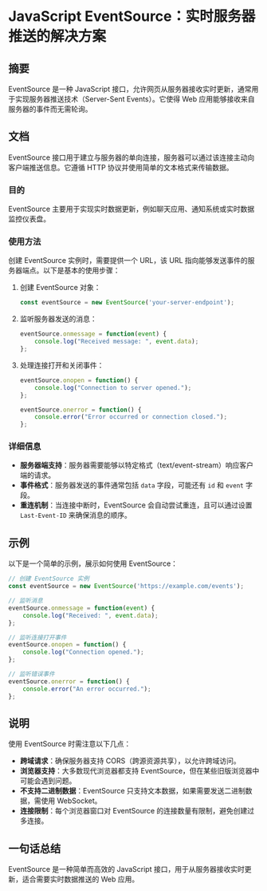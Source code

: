 <!--
Meta Description: # JavaScript EventSource：实时服务器推送的解决方案 ## 摘要 EventSource 是一种 JavaScript 接口，允许网页从服务器接收实时更新，通常用于实现服务器推送技术（Server-Sent Events）。它使得 Web 应用能够接收来自服务器的事件而无需轮询...
Meta Keywords: eventsource, javascript, event, function, console
-->

# JavaScript EventSource：实时服务器推送的解决方案

## 摘要
EventSource 是一种 JavaScript 接口，允许网页从服务器接收实时更新，通常用于实现服务器推送技术（Server-Sent Events）。它使得 Web 应用能够接收来自服务器的事件而无需轮询。

## 文档
EventSource 接口用于建立与服务器的单向连接，服务器可以通过该连接主动向客户端推送信息。它遵循 HTTP 协议并使用简单的文本格式来传输数据。

### 目的
EventSource 主要用于实现实时数据更新，例如聊天应用、通知系统或实时数据监控仪表盘。

### 使用方法
创建 EventSource 实例时，需要提供一个 URL，该 URL 指向能够发送事件的服务器端点。以下是基本的使用步骤：

1. 创建 EventSource 对象：
   ```javascript
   const eventSource = new EventSource('your-server-endpoint');
   ```

2. 监听服务器发送的消息：
   ```javascript
   eventSource.onmessage = function(event) {
       console.log("Received message: ", event.data);
   };
   ```

3. 处理连接打开和关闭事件：
   ```javascript
   eventSource.onopen = function() {
       console.log("Connection to server opened.");
   };

   eventSource.onerror = function() {
       console.error("Error occurred or connection closed.");
   };
   ```

### 详细信息
- **服务器端支持**：服务器需要能够以特定格式（text/event-stream）响应客户端的请求。
- **事件格式**：服务器发送的事件通常包括 `data` 字段，可能还有 `id` 和 `event` 字段。
- **重连机制**：当连接中断时，EventSource 会自动尝试重连，且可以通过设置 `Last-Event-ID` 来确保消息的顺序。

## 示例
以下是一个简单的示例，展示如何使用 EventSource：

```javascript
// 创建 EventSource 实例
const eventSource = new EventSource('https://example.com/events');

// 监听消息
eventSource.onmessage = function(event) {
    console.log("Received: ", event.data);
};

// 监听连接打开事件
eventSource.onopen = function() {
    console.log("Connection opened.");
};

// 监听错误事件
eventSource.onerror = function() {
    console.error("An error occurred.");
};
```

## 说明
使用 EventSource 时需注意以下几点：
- **跨域请求**：确保服务器支持 CORS（跨源资源共享），以允许跨域访问。
- **浏览器支持**：大多数现代浏览器都支持 EventSource，但在某些旧版浏览器中可能会遇到问题。
- **不支持二进制数据**：EventSource 只支持文本数据，如果需要发送二进制数据，需使用 WebSocket。
- **连接限制**：每个浏览器窗口对 EventSource 的连接数量有限制，避免创建过多连接。

## 一句话总结
EventSource 是一种简单而高效的 JavaScript 接口，用于从服务器接收实时更新，适合需要实时数据推送的 Web 应用。